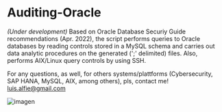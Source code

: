 # Auditing-Oracle

*(Under development)* Based on Oracle Database Securiy Guide recommendations (Apr. 2022), the script performs queries to Oracle databases by reading controls stored in a MySQL schema and carries out data analytic procedures on the generated (';' delimited) files. Also, performs AIX/Linux query controls by using SSH.

For any questions, as well, for others systems/plattforms (Cybersecurity, SAP HANA, MySQL, AIX, among others), pls, contact me! <luis.alfie@gmail.com>

![imagen](https://user-images.githubusercontent.com/40904281/173723214-fa39c30d-0a32-4847-9d6e-cf4777997287.png)

